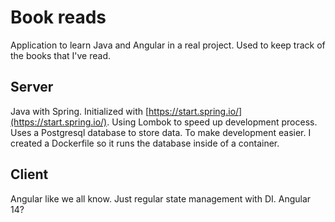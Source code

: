 # Book reads

Application to learn Java and Angular in a real project. Used to keep track of the books that I've read.

## Server

Java with Spring. Initialized with [https://start.spring.io/](https://start.spring.io/). Using Lombok to speed up development process. <br/>
Uses a Postgresql database to store data. To make development easier. I created a Dockerfile so it runs the database inside of a container.

## Client

Angular like we all know. Just regular state management with DI. Angular 14?
